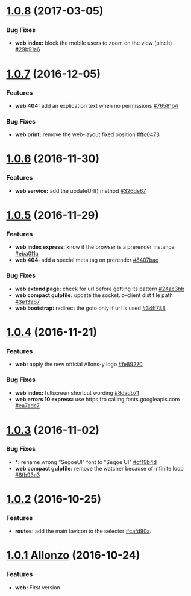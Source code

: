 <a name="1.0.8"></a>
# [1.0.8](https://github.com/CodeCorico/allons-y-web/compare/1.0.7...1.0.8) (2017-03-05)

### Bug Fixes
* **web index:** block the mobile users to zoom on the view (pinch) [#29b91a6](https://github.com/CodeCorico/allons-y-web/commit/29b91a6)

<a name="1.0.7"></a>
# [1.0.7](https://github.com/CodeCorico/allons-y-web/compare/1.0.6...1.0.7) (2016-12-05)

### Features
* **web 404:** add an explication text when no permissions [#76581b4](https://github.com/CodeCorico/allons-y-web/commit/76581b4)

### Bug Fixes
* **web print:** remove the web-layout fixed position [#ffc0473](https://github.com/CodeCorico/allons-y-web/commit/ffc0473)

<a name="1.0.6"></a>
# [1.0.6](https://github.com/CodeCorico/allons-y-web/compare/1.0.5...1.0.6) (2016-11-30)

### Features
* **web service:** add the updateUrl() method [#326de67](https://github.com/CodeCorico/allons-y-web/commit/326de67)

<a name="1.0.5"></a>
# [1.0.5](https://github.com/CodeCorico/allons-y-web/compare/1.0.4...1.0.5) (2016-11-29)

### Features
* **web index express:** know if the browser is a prerender instance [#eba0f1a](https://github.com/CodeCorico/allons-y-web/commit/eba0f1a)
* **web 404:** add a special meta tag on prerender [#8407bae](https://github.com/CodeCorico/allons-y-web/commit/8407bae)

### Bug Fixes
* **web extend page:** check for url before getting its pattern [#24ac3bb](https://github.com/CodeCorico/allons-y-web/commit/24ac3bb)
* **web compact gulpfile:** update the socket.io-client dist file path [#3e13967](https://github.com/CodeCorico/allons-y-web/commit/3e13967)
* **web bootstrap:** redirect the goto only if url is used [#34ff788](https://github.com/CodeCorico/allons-y-web/commit/34ff788)

<a name="1.0.4"></a>
# [1.0.4](https://github.com/CodeCorico/allons-y-web/compare/1.0.3...1.0.4) (2016-11-21)

### Features
* **web:** apply the new official Allons-y logo [#fe89270](https://github.com/CodeCorico/allons-y-web/commit/fe89270)

### Bug Fixes
* **web index:** fullscreen shortcut wording [#8dadb71](https://github.com/CodeCorico/allons-y-web/commit/8dadb71)
* **web errors 10 express:** use https fro calling fonts.googleapis.com [#ea7adc7](https://github.com/CodeCorico/allons-y-web/commit/ea7adc7)

<a name="1.0.3"></a>
# [1.0.3](https://github.com/CodeCorico/allons-y-web/compare/1.0.2...1.0.3) (2016-11-02)

### Bug Fixes
* ***:** rename wrong "SegoeUI" font to "Segoe UI" [#cf19b4d](https://github.com/CodeCorico/allons-y-web/commit/cf19b4d)
* **web compact gulpfile:** remove the watcher because of infinite loop [#8fb93a3](https://github.com/CodeCorico/allons-y-web/commit/8fb93a3)

<a name="1.0.2"></a>
# [1.0.2](https://github.com/CodeCorico/allons-y-web/compare/1.0.1...1.0.2) (2016-10-25)

### Features
* **routes:** add the main favicon <link> to the selector [#cafd90a](https://github.com/CodeCorico/allons-y-routes/commit/cafd90a).

<a name="1.0.1"></a>
# [1.0.1 Allonzo](https://github.com/CodeCorico/allons-y-web/releases/tag/1.0.1) (2016-10-24)

### Features

* **web:** First version
